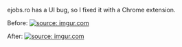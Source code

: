 ejobs.ro has a UI bug, so I fixed it with a Chrome extension.

Before:
<a href="https://imgur.com/eLeOzbZ"><img src="https://i.imgur.com/eLeOzbZ.png" title="source: imgur.com" /></a>

After:
<a href="https://imgur.com/dKjybeG"><img src="https://i.imgur.com/dKjybeG.png" title="source: imgur.com" /></a>
